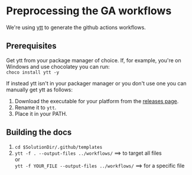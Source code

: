 # Preprocessing the GA workflows

We're using [ytt](https://github.com/vmware-tanzu/carvel-ytt) to generate the github actions workflows.

## Prerequisites

Get ytt from your package manager of choice. If, for example, you're on Windows and use chocolatey you can run:<br/> `choco install ytt -y`

If instead ytt isn't in your packager manager or you don't use one you can manually get ytt as follows:

1. Download the executable for your platform from the [releases page](https://github.com/vmware-tanzu/carvel-ytt/releases).
1. Rename it to `ytt`.
1. Place it in your PATH.

## Building the docs
1. `cd $SolutionDir/.github/templates`
1. `ytt -f . --output-files ../workflows/` ==> to target all files  
or  
`ytt -f YOUR_FILE --output-files ../workflows/` ==> for a specific file